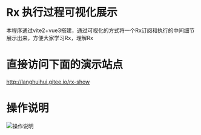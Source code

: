 # Rx 执行过程可视化展示

本程序通过vite2+vue3搭建，通过可视化的方式将一个Rx订阅和执行的中间细节展示出来，方便大家学习Rx，理解Rx

# 直接访问下面的演示站点

http://langhuihui.gitee.io/rx-show

# 操作说明

![操作说明](https://images.gitee.com/uploads/images/2021/0310/205646_0dc9c46b_457848.png "RxShow说明.png")
